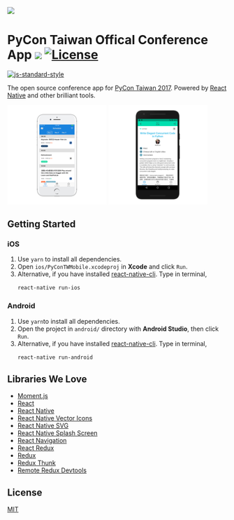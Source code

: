 ![](https://cdn.rawgit.com/weihanglo/pycontw-mobile/master/.github/icon-logo.svg)

# PyCon Taiwan Offical Conference App   [![](https://cdn.rawgit.com/weihanglo/pycontw-mobile/master/.github/pycon-logo.svg)](https://tw.pycon.org) [![License](https://img.shields.io/badge/license-MIT-lightgrey.svg)](LICENSE)

[![js-standard-style](https://cdn.rawgit.com/feross/standard/master/badge.svg)](#PyCon%20TW%20Offical%20Conference%20App)


The open source conference app for [PyCon Taiwan 2017][pycontw-website]. Powered by [React Native][react-native] and other brilliant tools.

<div>
  <img src=".github/ios-screenshot.png" width="45%"/>
  <img src=".github/android-screenshot.png" width="45%"/>
</div>

## Getting Started

### iOS

1. Use `yarn` to install all dependencies.
2. Open `ios/PyConTWMobile.xcodeproj` in **Xcode** and click `Run`.
3. Alternative, if you have installed [react-native-cli][react-native-started]. Type in terminal,
    ```bash
    react-native run-ios
    ```

### Android

1. Use `yarn`to install all dependencies.
2. Open the project in `android/` directory with **Android Studio**, then click `Run`.
3. Alternative, if you have installed [react-native-cli][react-native-started]. Type in terminal,
    ```bash
    react-native run-android
    ```

## Libraries We Love

- [Moment.js][momentjs]
- [React][react]
- [React Native][react-native]
- [React Native Vector Icons][react-native-vector-icons]
- [React Native SVG][react-native-svg]
- [React Native Splash Screen][react-native-splash-screen]
- [React Navigation][react-navigation]
- [React Redux][react-redux]
- [Redux][redux]
- [Redux Thunk][redux-thunk]
- [Remote Redux Devtools][remote-redux-devtools]

## License

[MIT](LICENSE)

[react-native-started]: https://facebook.github.io/react-native/docs/getting-started.html

[pycontw-website]: https://tw.pycon.org/
[momentjs]: https://momentjs.com/
[react]: https://facebook.github.io/react/
[react-native]: https://facebook.github.io/react-native/
[react-native-vector-icons]: https://github.com/oblador/react-native-vector-icons
[react-native-svg]: https://github.com/react-native-community/react-native-svg
[react-native-splash-screen]: https://github.com/crazycodeboy/react-native-splash-screen
[react-navigation]: https://reactnavigation.org/
[react-redux]: https://github.com/reactjs/react-redux
[redux]: https://github.com/reactjs/redux
[redux-thunk]: https://github.com/gaearon/redux-thunk
[remote-redux-devtools]: https://github.com/zalmoxisus/remote-redux-devtools
